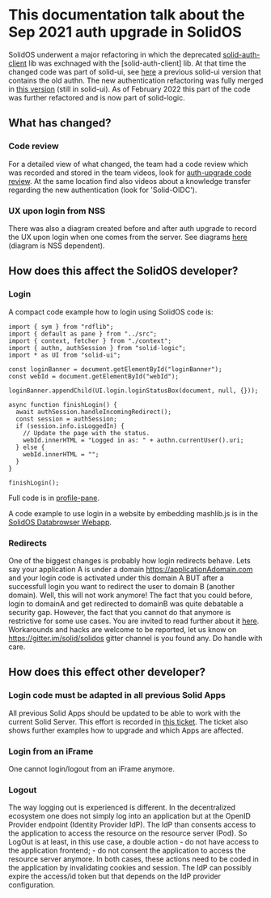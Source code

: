 # This documentation talk about the Sep 2021 auth upgrade in SolidOS

SolidOS underwent a major refactoring in which the deprecated [solid-auth-client](https://github.com/solid/solid-auth-client/blob/main/src/solid-auth-client.js) lib was exchnaged with the [solid-auth-client] lib. At that time the changed code was part of solid-ui, see [here](https://github.com/solidos/solid-ui/blob/a25381feb9279d98ee58f59aef03fc05bc6fe021/src/authn/authn.ts) a previous solid-ui version that contains the old authn. 
The new authentication refactoring was fully merged in [this version](https://github.com/solidos/solid-ui/blob/da0a788397049a2b53eea42d2b893cf1c2f7d92e/src/authn/authn.ts) (still in solid-ui). 
As of February 2022 this part of the code was further refactored and is now part of solid-logic.

## What has changed?

### Code review

For a detailed view of what changed, the team had a code review which was recorded and stored in the team videos, look for [auth-upgrade code review](https://solidos.solidcommunity.net/public/SolidOS%20team%20meetings/SolidOS_team_videos.html). At the same location find also videos about a knowledge transfer regarding the new authentication (look for 'Solid-OIDC').

### UX upon login from NSS

There was also a diagram created before and after auth upgrade to record the UX upon login when one comes from the server. See diagrams [here](https://github.com/solidos/solidos/discussions/54) (diagram is NSS dependent).

## How does this affect the SolidOS developer?

### Login

A compact code example how to login using SolidOS code is:
```
import { sym } from "rdflib";
import { default as pane } from "../src";
import { context, fetcher } from "./context";
import { authn, authSession } from "solid-logic";
import * as UI from "solid-ui";

const loginBanner = document.getElementById("loginBanner");
const webId = document.getElementById("webId");

loginBanner.appendChild(UI.login.loginStatusBox(document, null, {}));

async function finishLogin() {
  await authSession.handleIncomingRedirect();
  const session = authSession;
  if (session.info.isLoggedIn) {
    // Update the page with the status.
    webId.innerHTML = "Logged in as: " + authn.currentUser().uri;
  } else {
    webId.innerHTML = "";
  }
}

finishLogin();
```

Full code is in [profile-pane](https://github.com/solidos/profile-pane/blob/main/dev/index.ts).

A code example to use login in a website by embedding mashlib.js is in the [SolidOS Databrowser Webapp](https://github.com/solidos/mashlib/blob/main/static/browse.html).

### Redirects

One of the biggest changes is probably how login redirects behave. Lets say your application A is under a domain https://applicationAdomain.com and your login code is activated under this domain A BUT after a successfull login you want to redirect the user to domain B (another domain). Well, this will not work anymore!
The fact that you could before, login to domainA and get redirected to domainB was quite debatable a security gap. However, the fact that you cannot do that anymore is restrictive for some use cases. 
You are invited to read further about it [here](https://github.com/inrupt/solid-client-authn-js/issues/1473#issuecomment-908202681).
Workarounds and hacks are welcome to be reported, let us know on <https://gitter.im/solid/solidos> gitter channel is you found any. Do handle with care.

## How does this effect other developer?

### Login code must be adapted in all previous Solid Apps

All previous Solid Apps should be updated to be able to work with the current Solid Server. This effort is recorded in [this ticket](https://github.com/solid/team/issues/19). The ticket also shows further examples how to upgrade and which Apps are affected. 

### Login from an iFrame

One cannot login/logout from an iFrame anymore. 

### Logout

The way logging out is experienced is different. In the decentralized ecosystem one does not simply log into an application but at the OpenID Provider endpoint (Identity Provider IdP). The IdP than consents access to the application to access the resource on the resource server (Pod). So LogOut is at least, in this use case, a double action - do not have access to the application frontend; - do not consent the application to access the resource server anymore. In both cases, these actions need to be coded in the application by invalidating cookies and session. The IdP can possibly expire the access/id token but that depends on the IdP provider configuration.
